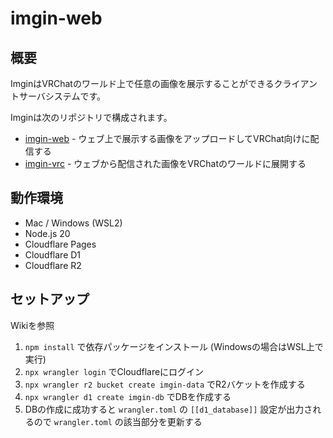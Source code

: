 # imgin-web

## 概要

ImginはVRChatのワールド上で任意の画像を展示することができるクライアントサーバシステムです。

Imginは次のリポジトリで構成されます。

* [imgin-web](https://github.com/halmakey/imgin-web) - ウェブ上で展示する画像をアップロードしてVRChat向けに配信する
* [imgin-vrc](https://github.com/halmakey/imgin-vrc) - ウェブから配信された画像をVRChatのワールドに展開する

## 動作環境

* Mac / Windows (WSL2)
* Node.js 20
* Cloudflare Pages
* Cloudflare D1
* Cloudflare R2

## セットアップ

Wikiを参照

1. `npm install` で依存パッケージをインストール (Windowsの場合はWSL上で実行)
2. `npx wrangler login` でCloudflareにログイン
3. `npx wrangler r2 bucket create imgin-data` でR2バケットを作成する
3. `npx wrangler d1 create imgin-db` でDBを作成する
4. DBの作成に成功すると `wrangler.toml` の `[[d1_database]]` 設定が出力されるので `wrangler.toml` の該当部分を更新する

